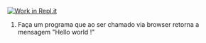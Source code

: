 [![Work in Repl.it](https://classroom.github.com/assets/work-in-replit-14baed9a392b3a25080506f3b7b6d57f295ec2978f6f33ec97e36a161684cbe9.svg)](https://classroom.github.com/online_ide?assignment_repo_id=4732944&assignment_repo_type=AssignmentRepo)
1) Faça um programa que ao ser chamado via browser retorna a mensagem "Hello world !"